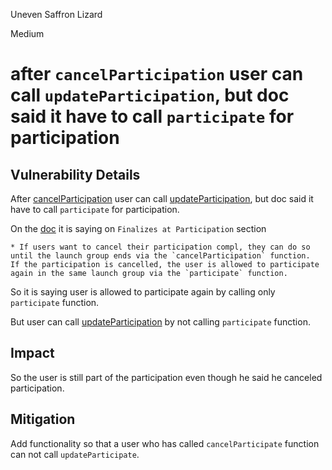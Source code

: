 Uneven Saffron Lizard

Medium

# after `cancelParticipation` user can call `updateParticipation`, but doc said it have to call `participate` for participation

## Vulnerability Details

After [cancelParticipation](https://github.com/sherlock-audit/2025-02-rova/blob/main/rova-contracts/src/Launch.sol#L404) user can call [updateParticipation](https://github.com/sherlock-audit/2025-02-rova/blob/main/rova-contracts/src/Launch.sol#L312), but doc said it have to call `participate` for participation.

On the [doc](https://github.com/dpm-labs/rova-contracts/blob/main/README.md#finalizes-at-participation) it is saying on `Finalizes at Participation` section

```Text
* If users want to cancel their participation compl, they can do so until the launch group ends via the `cancelParticipation` function.
If the participation is cancelled, the user is allowed to participate again in the same launch group via the `participate` function.
```

So it is saying user is allowed to participate again by calling only `participate` function.

But user can call [updateParticipation](https://github.com/sherlock-audit/2025-02-rova/blob/main/rova-contracts/src/Launch.sol#L312) by not calling `participate` function.

## Impact

So the user is still part of the participation even though he said he canceled participation.

## Mitigation

Add functionality so that a user who has called `cancelParticipate` function can not call `updateParticipate`.